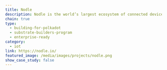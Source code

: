 ```yaml
---
title: Nodle
description: Nodle is the world’s largest ecosystem of connected devices, providing infrastructure, software and access to data for the Internet of Things.
chain: true
type:
  - building-for-polkadot
  - substrate-builders-program
  - enterprise-ready
category:
  - iot
link: https://nodle.io/
featured_image: /media/images/projects/nodle.png
show_case_study: false
---
```

